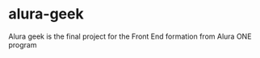 # alura-geek
<p>Alura geek is the final project for the Front End formation from Alura ONE program</p>